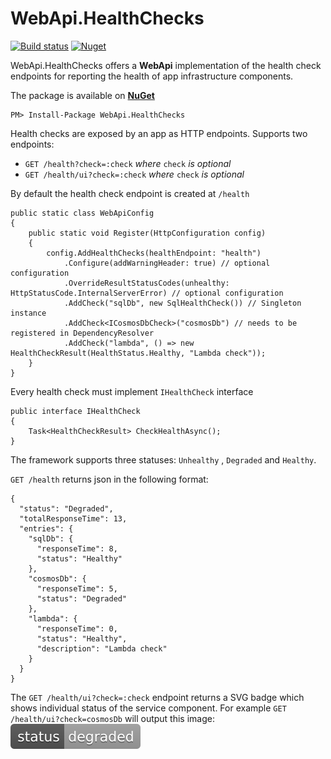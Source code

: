 # WebApi.HealthChecks

[![Build status](https://ci.appveyor.com/api/projects/status/1g00xtolkwtlt6kh?svg=true)](https://ci.appveyor.com/project/kpol/webapi-healthchecks)
[![Nuget](https://img.shields.io/nuget/v/WebApi.HealthChecks.svg)](https://www.nuget.org/packages/WebApi.HealthChecks)

WebApi.HealthChecks offers a **WebApi** implementation of the health check endpoints for reporting the health of app infrastructure components.

The package is available on [**NuGet**](https://nuget.org/packages/WebApi.HealthChecks)

    PM> Install-Package WebApi.HealthChecks

Health checks are exposed by an app as HTTP endpoints.
Supports two endpoints: 
- `GET /health?check=:check` *where* `check` *is optional*
- `GET /health/ui?check=:check` *where* `check` *is optional*


By default the health check endpoint is created at `/health`
```
public static class WebApiConfig
{
    public static void Register(HttpConfiguration config)
    {
        config.AddHealthChecks(healthEndpoint: "health")
            .Configure(addWarningHeader: true) // optional configuration
            .OverrideResultStatusCodes(unhealthy: HttpStatusCode.InternalServerError) // optional configuration
            .AddCheck("sqlDb", new SqlHealthCheck()) // Singleton instance
            .AddCheck<ICosmosDbCheck>("cosmosDb") // needs to be registered in DependencyResolver
            .AddCheck("lambda", () => new HealthCheckResult(HealthStatus.Healthy, "Lambda check"));
    }
}
```

Every health check must implement `IHealthCheck` interface
```
public interface IHealthCheck
{
    Task<HealthCheckResult> CheckHealthAsync();
}
```
The framework supports three statuses: `Unhealthy` , `Degraded` and `Healthy`.

`GET /health` returns json in the following format:
```
{
  "status": "Degraded",
  "totalResponseTime": 13,
  "entries": {
    "sqlDb": {
      "responseTime": 8,
      "status": "Healthy"
    },
    "cosmosDb": {
      "responseTime": 5,
      "status": "Degraded"
    },
    "lambda": {
      "responseTime": 0,
      "status": "Healthy",
      "description": "Lambda check"
    }
  }
}
```
The `GET /health/ui?check=:check` endpoint returns a SVG badge which shows individual status of the service component.
For example `GET /health/ui?check=cosmosDb` will output this image: ![degraded](/src/WebApi.HealthChecks/Content/status-degraded-lightgrey.svg)
